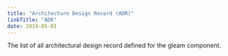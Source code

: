 ```yaml
---
title: "Architecture Design Record (ADR)"
linkTitle: "ADR"
date: 2019-05-01
---
```


The list of all architectural design record defined for the gleam component.
